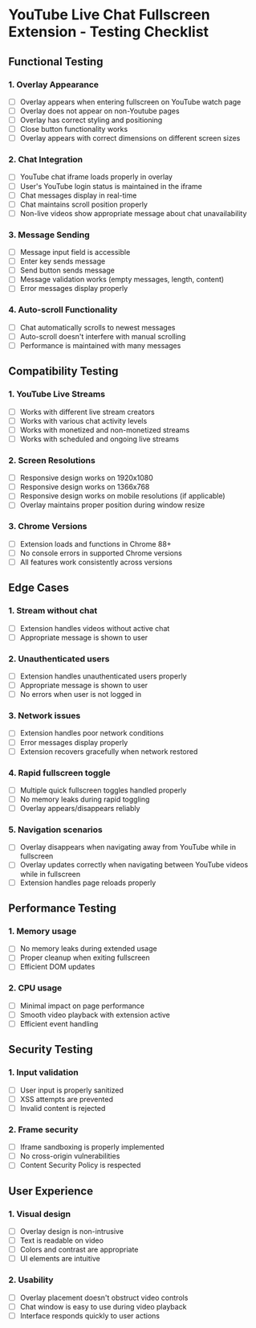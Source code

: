 # YouTube Live Chat Fullscreen Extension - Testing Checklist

## Functional Testing

### 1. Overlay Appearance

- [ ] Overlay appears when entering fullscreen on YouTube watch page
- [ ] Overlay does not appear on non-Youtube pages
- [ ] Overlay has correct styling and positioning
- [ ] Close button functionality works
- [ ] Overlay appears with correct dimensions on different screen sizes

### 2. Chat Integration

- [ ] YouTube chat iframe loads properly in overlay
- [ ] User's YouTube login status is maintained in the iframe
- [ ] Chat messages display in real-time
- [ ] Chat maintains scroll position properly
- [ ] Non-live videos show appropriate message about chat unavailability

### 3. Message Sending

- [ ] Message input field is accessible
- [ ] Enter key sends message
- [ ] Send button sends message
- [ ] Message validation works (empty messages, length, content)
- [ ] Error messages display properly

### 4. Auto-scroll Functionality

- [ ] Chat automatically scrolls to newest messages
- [ ] Auto-scroll doesn't interfere with manual scrolling
- [ ] Performance is maintained with many messages

## Compatibility Testing

### 1. YouTube Live Streams

- [ ] Works with different live stream creators
- [ ] Works with various chat activity levels
- [ ] Works with monetized and non-monetized streams
- [ ] Works with scheduled and ongoing live streams

### 2. Screen Resolutions

- [ ] Responsive design works on 1920x1080
- [ ] Responsive design works on 1366x768
- [ ] Responsive design works on mobile resolutions (if applicable)
- [ ] Overlay maintains proper position during window resize

### 3. Chrome Versions

- [ ] Extension loads and functions in Chrome 88+
- [ ] No console errors in supported Chrome versions
- [ ] All features work consistently across versions

## Edge Cases

### 1. Stream without chat

- [ ] Extension handles videos without active chat
- [ ] Appropriate message is shown to user

### 2. Unauthenticated users

- [ ] Extension handles unauthenticated users properly
- [ ] Appropriate message is shown to user
- [ ] No errors when user is not logged in

### 3. Network issues

- [ ] Extension handles poor network conditions
- [ ] Error messages display properly
- [ ] Extension recovers gracefully when network restored

### 4. Rapid fullscreen toggle

- [ ] Multiple quick fullscreen toggles handled properly
- [ ] No memory leaks during rapid toggling
- [ ] Overlay appears/disappears reliably

### 5. Navigation scenarios

- [ ] Overlay disappears when navigating away from YouTube while in fullscreen
- [ ] Overlay updates correctly when navigating between YouTube videos while in fullscreen
- [ ] Extension handles page reloads properly

## Performance Testing

### 1. Memory usage

- [ ] No memory leaks during extended usage
- [ ] Proper cleanup when exiting fullscreen
- [ ] Efficient DOM updates

### 2. CPU usage

- [ ] Minimal impact on page performance
- [ ] Smooth video playback with extension active
- [ ] Efficient event handling

## Security Testing

### 1. Input validation

- [ ] User input is properly sanitized
- [ ] XSS attempts are prevented
- [ ] Invalid content is rejected

### 2. Frame security

- [ ] Iframe sandboxing is properly implemented
- [ ] No cross-origin vulnerabilities
- [ ] Content Security Policy is respected

## User Experience

### 1. Visual design

- [ ] Overlay design is non-intrusive
- [ ] Text is readable on video
- [ ] Colors and contrast are appropriate
- [ ] UI elements are intuitive

### 2. Usability

- [ ] Overlay placement doesn't obstruct video controls
- [ ] Chat window is easy to use during video playback
- [ ] Interface responds quickly to user actions
